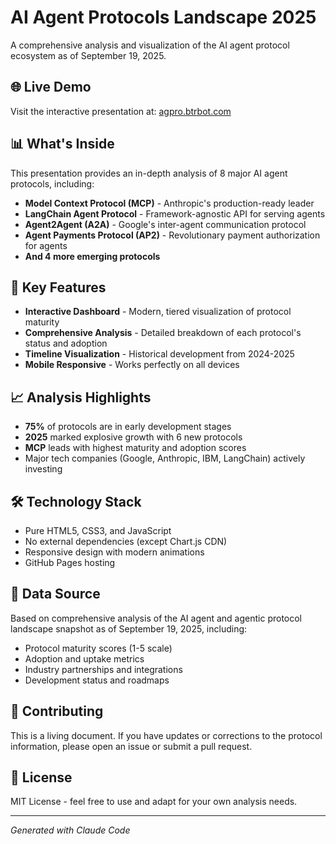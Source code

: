 # AI Agent Protocols Landscape 2025

A comprehensive analysis and visualization of the AI agent protocol ecosystem as of September 19, 2025.

## 🌐 Live Demo

Visit the interactive presentation at: [agpro.btrbot.com](https://agpro.btrbot.com)

## 📊 What's Inside

This presentation provides an in-depth analysis of 8 major AI agent protocols, including:

- **Model Context Protocol (MCP)** - Anthropic's production-ready leader
- **LangChain Agent Protocol** - Framework-agnostic API for serving agents
- **Agent2Agent (A2A)** - Google's inter-agent communication protocol
- **Agent Payments Protocol (AP2)** - Revolutionary payment authorization for agents
- **And 4 more emerging protocols**

## 🎯 Key Features

- **Interactive Dashboard** - Modern, tiered visualization of protocol maturity
- **Comprehensive Analysis** - Detailed breakdown of each protocol's status and adoption
- **Timeline Visualization** - Historical development from 2024-2025
- **Mobile Responsive** - Works perfectly on all devices

## 📈 Analysis Highlights

- **75%** of protocols are in early development stages
- **2025** marked explosive growth with 6 new protocols
- **MCP** leads with highest maturity and adoption scores
- Major tech companies (Google, Anthropic, IBM, LangChain) actively investing

## 🛠 Technology Stack

- Pure HTML5, CSS3, and JavaScript
- No external dependencies (except Chart.js CDN)
- Responsive design with modern animations
- GitHub Pages hosting

## 📝 Data Source

Based on comprehensive analysis of the AI agent and agentic protocol landscape snapshot as of September 19, 2025, including:

- Protocol maturity scores (1-5 scale)
- Adoption and uptake metrics
- Industry partnerships and integrations
- Development status and roadmaps

## 🤝 Contributing

This is a living document. If you have updates or corrections to the protocol information, please open an issue or submit a pull request.

## 📄 License

MIT License - feel free to use and adapt for your own analysis needs.

---

*Generated with Claude Code*